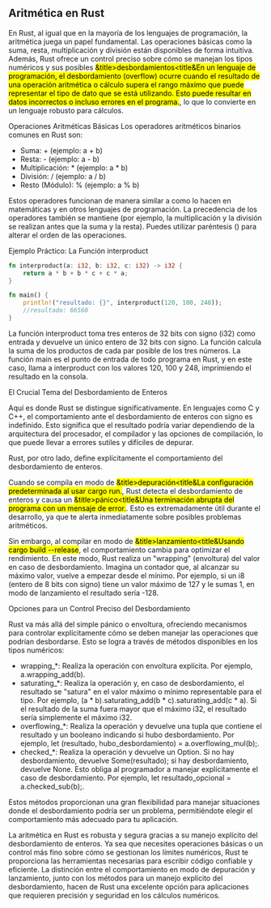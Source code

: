 ## Aritmética en Rust

En Rust, al igual que en la mayoría de los lenguajes de programación, la aritmética juega un papel fundamental. Las operaciones básicas como la suma, resta, multiplicación y división están disponibles de forma intuitiva. Además, Rust ofrece un control preciso sobre cómo se manejan los tipos numéricos y sus posibles <mark>&title>desbordamientos<title&En un lenguaje de programación, el desbordamiento (overflow) ocurre cuando el resultado de una operación aritmética o cálculo supera el rango máximo que puede representar el tipo de dato que se está utilizando. Esto puede resultar en datos incorrectos o incluso errores en el programa.</mark>, lo que lo convierte en un lenguaje robusto para cálculos.

Operaciones Aritméticas Básicas
Los operadores aritméticos binarios comunes en Rust son:
 * Suma: + (ejemplo: a + b)
 * Resta: - (ejemplo: a - b)
 * Multiplicación: * (ejemplo: a * b)
 * División: / (ejemplo: a / b)
 * Resto (Módulo): % (ejemplo: a % b)

Estos operadores funcionan de manera similar a como lo hacen en matemáticas y en otros lenguajes de programación. La precedencia de los operadores también se mantiene (por ejemplo, la multiplicación y la división se realizan antes que la suma y la resta). Puedes utilizar paréntesis () para alterar el orden de las operaciones.

Ejemplo Práctico: La Función interproduct

```rust
fn interproduct(a: i32, b: i32, c: i32) -> i32 {
    return a * b + b * c + c * a;
}

fn main() {
    println!("resultado: {}", interproduct(120, 100, 248));
    //resultado: 66560
}
```

La función interproduct toma tres enteros de 32 bits con signo (i32) como entrada y devuelve un único entero de 32 bits con signo. La función calcula la suma de los productos de cada par posible de los tres números. La función main es el punto de entrada de todo programa en Rust, y en este caso, llama a interproduct con los valores 120, 100 y 248, imprimiendo el resultado en la consola.

El Crucial Tema del Desbordamiento de Enteros

Aquí es donde Rust se distingue significativamente. En lenguajes como C y C++, el comportamiento ante el desbordamiento de enteros con signo es indefinido. Esto significa que el resultado podría variar dependiendo de la arquitectura del procesador, el compilador y las opciones de compilación, lo que puede llevar a errores sutiles y difíciles de depurar.

Rust, por otro lado, define explícitamente el comportamiento del desbordamiento de enteros.

Cuando se compila en modo de <mark>&title>depuración<title&La configuración predeterminada al usar cargo run.</mark>, Rust detecta el desbordamiento de enteros y causa un <mark>&title>pánico<title&Una terminación abrupta del programa con un mensaje de error.</mark>. Esto es extremadamente útil durante el desarrollo, ya que te alerta inmediatamente sobre posibles problemas aritméticos.

Sin embargo, al compilar en modo de <mark>&title>lanzamiento<title&Usando cargo build --release</mark>, el comportamiento cambia para optimizar el rendimiento. En este modo, Rust realiza un "wrapping" (envoltura) del valor en caso de desbordamiento. Imagina un contador que, al alcanzar su máximo valor, vuelve a empezar desde el mínimo. Por ejemplo, si un i8 (entero de 8 bits con signo) tiene un valor máximo de 127 y le sumas 1, en modo de lanzamiento el resultado sería -128.

Opciones para un Control Preciso del Desbordamiento

Rust va más allá del simple pánico o envoltura, ofreciendo mecanismos para controlar explícitamente cómo se deben manejar las operaciones que podrían desbordarse. Esto se logra a través de métodos disponibles en los tipos numéricos:
 * wrapping_*: Realiza la operación con envoltura explícita. Por ejemplo, a.wrapping_add(b).
 * saturating_*: Realiza la operación y, en caso de desbordamiento, el resultado se "satura" en el valor máximo o mínimo representable para el tipo. Por ejemplo, (a * b).saturating_add(b * c).saturating_add(c * a). Si el resultado de la suma fuera mayor que el máximo i32, el resultado sería simplemente el máximo i32.
 * overflowing_*: Realiza la operación y devuelve una tupla que contiene el resultado y un booleano indicando si hubo desbordamiento. Por ejemplo, let (resultado, hubo_desbordamiento) = a.overflowing_mul(b);.
 * checked_*: Realiza la operación y devuelve un Option. Si no hay desbordamiento, devuelve Some(resultado); si hay desbordamiento, devuelve None. Esto obliga al programador a manejar explícitamente el caso de desbordamiento. Por ejemplo, let resultado_opcional = a.checked_sub(b);.

Estos métodos proporcionan una gran flexibilidad para manejar situaciones donde el desbordamiento podría ser un problema, permitiéndote elegir el comportamiento más adecuado para tu aplicación.

La aritmética en Rust es robusta y segura gracias a su manejo explícito del desbordamiento de enteros. Ya sea que necesites operaciones básicas o un control más fino sobre cómo se gestionan los límites numéricos, Rust te proporciona las herramientas necesarias para escribir código confiable y eficiente. La distinción entre el comportamiento en modo de depuración y lanzamiento, junto con los métodos para un manejo explícito del desbordamiento, hacen de Rust una excelente opción para aplicaciones que requieren precisión y seguridad en los cálculos numéricos.